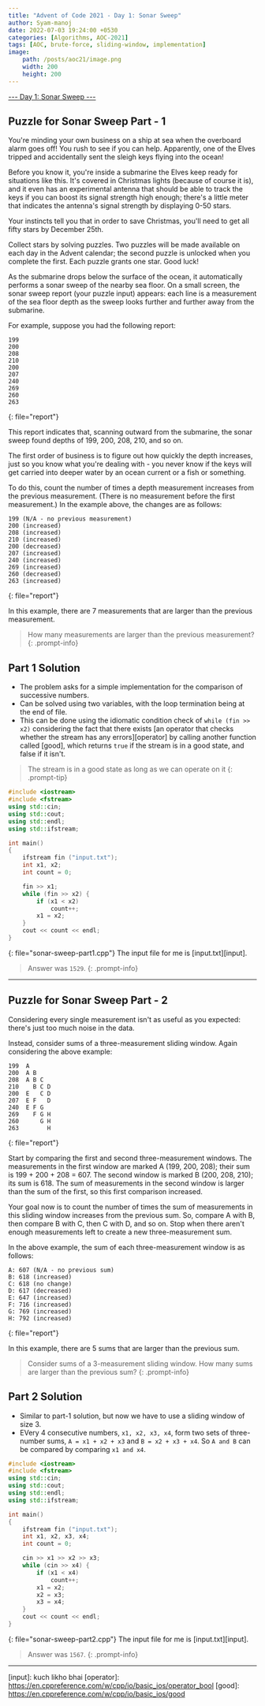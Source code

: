 ```yaml
---
title: "Advent of Code 2021 - Day 1: Sonar Sweep"
author: Syam-manoj
date: 2022-07-03 19:24:00 +0530
categories: [Algorithms, AOC-2021]
tags: [AOC, brute-force, sliding-window, implementation]
image:
    path: /posts/aoc21/image.png
    width: 200
    height: 200
---
```


[--- Day 1: Sonar Sweep ---](https://adventofcode.com/2021/day/1)

## Puzzle for Sonar Sweep Part - 1

You're minding your own business on a ship at sea when the overboard alarm goes off! You rush to see if you can help. Apparently, one of the Elves tripped and accidentally sent the sleigh keys flying into the ocean!

Before you know it, you're inside a submarine the Elves keep ready for situations like this. It's covered in Christmas lights (because of course it is), and it even has an experimental antenna that should be able to track the keys if you can boost its signal strength high enough; there's a little meter that indicates the antenna's signal strength by displaying 0-50 stars.

Your instincts tell you that in order to save Christmas, you'll need to get all fifty stars by December 25th.

Collect stars by solving puzzles. Two puzzles will be made available on each day in the Advent calendar; the second puzzle is unlocked when you complete the first. Each puzzle grants one star. Good luck!

As the submarine drops below the surface of the ocean, it automatically performs a sonar sweep of the nearby sea floor. On a small screen, the sonar sweep report (your puzzle input) appears: each line is a measurement of the sea floor depth as the sweep looks further and further away from the submarine.

For example, suppose you had the following report:

```
199
200
208
210
200
207
240
269
260
263
```
{: file="report"}

This report indicates that, scanning outward from the submarine, the sonar sweep found depths of 199, 200, 208, 210, and so on.

The first order of business is to figure out how quickly the depth increases, just so you know what you're dealing with - you never know if the keys will get carried into deeper water by an ocean current or a fish or something.

To do this, count the number of times a depth measurement increases from the previous measurement. (There is no measurement before the first measurement.) In the example above, the changes are as follows:

```
199 (N/A - no previous measurement)
200 (increased)
208 (increased)
210 (increased)
200 (decreased)
207 (increased)
240 (increased)
269 (increased)
260 (decreased)
263 (increased)
```
{: file="report"}

In this example, there are 7 measurements that are larger than the previous measurement.

> How many measurements are larger than the previous measurement?
{: .prompt-info}

## Part 1 Solution

- The problem asks for a simple implementation for the comparison of successive numbers.
- Can be solved using two variables, with the loop termination being at the end of file.
- This can be done using the idiomatic condition check of `while (fin >> x2)` considering the fact that there exists [an operator that checks whether the stream has any errors][operator] by calling another function called [good], which returns `true` if the stream is in a good state, and false if it isn't. 

> The stream is in a good state as long as we can operate on it
{: .prompt-tip}

```c++
#include <iostream>
#include <fstream>
using std::cin;
using std::cout;
using std::endl;
using std::ifstream;

int main()
{
    ifstream fin ("input.txt");
    int x1, x2;
    int count = 0;

    fin >> x1;
    while (fin >> x2) {
        if (x1 < x2)
            count++;
        x1 = x2;
    }
    cout << count << endl;
}
```
{: file="sonar-sweep-part1.cpp"}
The input file for me is [input.txt][input].

> Answer was `1529`.
{: .prompt-info}

---

## Puzzle for Sonar Sweep Part - 2

Considering every single measurement isn't as useful as you expected: there's just too much noise in the data.

Instead, consider sums of a three-measurement sliding window. Again considering the above example:

```
199  A      
200  A B    
208  A B C  
210    B C D
200  E   C D
207  E F   D
240  E F G  
269    F G H
260      G H
263        H
```
{: file="report"}

Start by comparing the first and second three-measurement windows. The measurements in the first window are marked A (199, 200, 208); their sum is 199 + 200 + 208 = 607. The second window is marked B (200, 208, 210); its sum is 618. The sum of measurements in the second window is larger than the sum of the first, so this first comparison increased.

Your goal now is to count the number of times the sum of measurements in this sliding window increases from the previous sum. So, compare A with B, then compare B with C, then C with D, and so on. Stop when there aren't enough measurements left to create a new three-measurement sum.

In the above example, the sum of each three-measurement window is as follows:

```
A: 607 (N/A - no previous sum)
B: 618 (increased)
C: 618 (no change)
D: 617 (decreased)
E: 647 (increased)
F: 716 (increased)
G: 769 (increased)
H: 792 (increased)
```
{: file="report"}

In this example, there are 5 sums that are larger than the previous sum.

> Consider sums of a 3-measurement sliding window. How many sums are larger than the previous sum?
{: .prompt-info}

## Part 2 Solution

- Similar to part-1 solution, but now we have to use a sliding window of size 3.
- EVery 4 consecutive numbers, `x1, x2, x3, x4`, form two sets of three-number sums, `A = x1 + x2 + x3` and `B = x2 + x3 + x4`. So `A and B` can be compared by comparing `x1 and x4`. 

```c++
#include <iostream>
#include <fstream>
using std::cin;
using std::cout;
using std::endl;
using std::ifstream;

int main()
{
    ifstream fin ("input.txt");
    int x1, x2, x3, x4;
    int count = 0;

    cin >> x1 >> x2 >> x3;
    while (cin >> x4) {
        if (x1 < x4)
            count++;
        x1 = x2;
        x2 = x3;
        x3 = x4;
    }
    cout << count << endl;
}
```
{: file="sonar-sweep-part2.cpp"}
The input file for me is [input.txt][input].
> Answer was `1567`.
{: .prompt-info}

---

[input]: kuch likho bhai
[operator]: https://en.cppreference.com/w/cpp/io/basic_ios/operator_bool
[good]: https://en.cppreference.com/w/cpp/io/basic_ios/good
